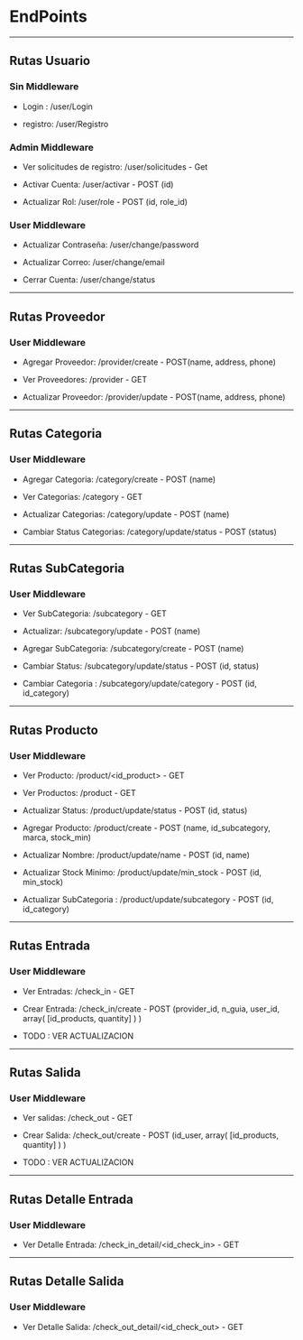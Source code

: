 # EndPoints
---
## Rutas Usuario
### Sin Middleware
* Login :   /user/Login

* registro: /user/Registro

### Admin Middleware
* Ver solicitudes de registro: /user/solicitudes  - Get

* Activar Cuenta: /user/activar - POST (id)
* Actualizar Rol: /user/role - POST (id, role_id)

### User Middleware
* Actualizar Contraseña: /user/change/password

* Actualizar Correo: /user/change/email
* Cerrar Cuenta: /user/change/status
---
## Rutas Proveedor
### User Middleware
* Agregar Proveedor: /provider/create - POST(name, address, phone)

* Ver Proveedores: /provider - GET
* Actualizar Proveedor: /provider/update - POST(name, address, phone)
---
## Rutas Categoria
### User Middleware
* Agregar Categoria: /category/create - POST (name)

* Ver Categorias: /category - GET
* Actualizar Categorias: /category/update - POST (name)
* Cambiar Status Categorias: /category/update/status - POST (status)
---
## Rutas SubCategoria
### User Middleware
* Ver SubCategoria: /subcategory - GET

* Actualizar: /subcategory/update - POST (name)
* Agregar SubCategoria: /subcategory/create - POST (name)
* Cambiar Status: /subcategory/update/status - POST (id, status)
* Cambiar Categoria : /subcategory/update/category - POST (id, id_category)
---
## Rutas Producto
### User Middleware
* Ver Producto: /product/<id_product> - GET

* Ver Productos: /product - GET
* Actualizar Status: /product/update/status - POST (id, status)
* Agregar Producto: /product/create - POST (name, id_subcategory, marca, stock_min)
* Actualizar Nombre:  /product/update/name - POST (id, name)
* Actualizar Stock Minimo: /product/update/min_stock - POST (id, min_stock)
* Actualizar SubCategoria : /product/update/subcategory - POST (id, id_category)
---
## Rutas Entrada
### User Middleware
* Ver Entradas: /check_in - GET

* Crear Entrada: /check_in/create - POST (provider_id, n_guia, user_id,  array( [id_products, quantity] ) )
* TODO : VER ACTUALIZACION
---
## Rutas Salida
### User Middleware
* Ver salidas: /check_out - GET

* Crear Salida: /check_out/create - POST (id_user,  array( [id_products, quantity] ) )
* TODO : VER ACTUALIZACION
---
## Rutas Detalle Entrada
### User Middleware
* Ver Detalle Entrada: /check_in_detail/<id_check_in> - GET

---
## Rutas Detalle Salida
### User Middleware
* Ver Detalle Salida: /check_out_detail/<id_check_out> - GET

